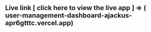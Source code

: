 
## Live link [ click here to view the live app ] => ( user-management-dashboard-ajackus-apr6gtttc.vercel.app)
